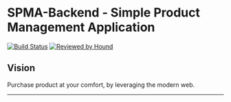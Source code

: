 # SPMA-Backend - Simple Product Management Application

[![Build Status](https://travis-ci.org/andela/banshee-bn-backend.svg?branch=develop)](https://travis-ci.org/andela/banshee-bn-backend)
[![Reviewed by Hound](https://img.shields.io/badge/Reviewed_by-Hound-8E64B0.svg)](https://houndci.com)

## Vision

Purchase product at your comfort, by leveraging the modern web.

---
